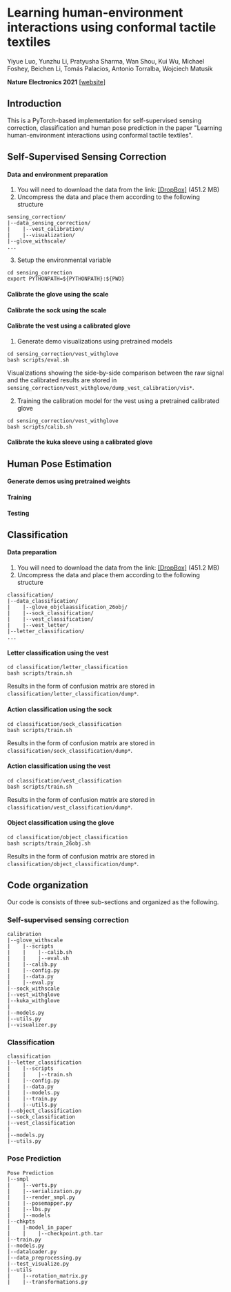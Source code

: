 # Learning human-environment interactions using conformal tactile textiles

Yiyue Luo, Yunzhu Li, Pratyusha Sharma, Wan Shou, Kui Wu, Michael Foshey, Beichen Li,
Tomás Palacios, Antonio Torralba, Wojciech Matusik

**Nature Electronics 2021**
[[website]](http://senstextile.csail.mit.edu/)

## Introduction

This is a PyTorch-based implementation for self-supervised sensing correction, classification and human pose prediction in the paper "Learning human-environment interactions using conformal tactile textiles".

## Self-Supervised Sensing Correction

#### Data and environment preparation
1. You will need to download the data from the link: [[DropBox]](https://www.dropbox.com/s/vp5q6v85w14844v/data_classification.zip?dl=0) (451.2 MB)
2. Uncompress the data and place them according to the following structure
```
sensing_correction/
|--data_sensing_correction/
|    |--vest_calibration/
|    |--visualization/
|--glove_withscale/
...
```
3. Setup the environmental variable
```
cd sensing_correction
export PYTHONPATH=${PYTHONPATH}:${PWD}
```

#### Calibrate the glove using the scale


#### Calibrate the sock using the scale


#### Calibrate the vest using a calibrated glove

1. Generate demo visualizations using pretrained models
```
cd sensing_correction/vest_withglove
bash scripts/eval.sh
```
Visualizations showing the side-by-side comparison between the raw signal and the calibrated results are stored in `sensing_correction/vest_withglove/dump_vest_calibration/vis*`.

2. Training the calibration model for the vest using a pretrained calibrated glove
```
cd sensing_correction/vest_withglove
bash scripts/calib.sh
```

#### Calibrate the kuka sleeve using a calibrated glove




## Human Pose Estimation

#### Generate demos using pretrained weights

#### Training

#### Testing

## Classification

#### Data preparation
1. You will need to download the data from the link: [[DropBox]](https://www.dropbox.com/s/vp5q6v85w14844v/data_classification.zip?dl=0) (451.2 MB)
2. Uncompress the data and place them according to the following structure
```
classification/
|--data_classification/
|    |--glove_objclaassification_26obj/
|    |--sock_classification/
|    |--vest_classification/
|    |--vest_letter/
|--letter_classification/
...
```

#### Letter classification using the vest
```
cd classification/letter_classification
bash scripts/train.sh
```
Results in the form of confusion matrix are stored in `classification/letter_classification/dump*`.

#### Action classification using the sock
```
cd classification/sock_classification
bash scripts/train.sh
```
Results in the form of confusion matrix are stored in `classification/sock_classification/dump*`.

#### Action classification using the vest
```
cd classification/vest_classification
bash scripts/train.sh
```
Results in the form of confusion matrix are stored in `classification/vest_classification/dump*`.

#### Object classification using the glove
```
cd classification/object_classification
bash scripts/train_26obj.sh
```
Results in the form of confusion matrix are stored in `classification/object_classification/dump*`.




## Code organization

Our code is consists of three sub-sections and organized as the following.

### Self-supervised sensing correction
```
calibration
|--glove_withscale
|    |--scripts
|    |    |--calib.sh
|    |    |--eval.sh
|    |--calib.py
|    |--config.py
|    |--data.py
|    |--eval.py
|--sock_withscale
|--vest_withglove
|--kuka_withglove
|
|--models.py
|--utils.py
|--visualizer.py
```

### Classification
```
classification
|--letter_classification
|    |--scripts
|    |    |--train.sh
|    |--config.py
|    |--data.py
|    |--models.py
|    |--train.py
|    |--utils.py
|--object_classification
|--sock_classification
|--vest_classification
|
|--models.py
|--utils.py
```

### Pose Prediction
```
Pose Prediction
|--smpl
|    |--verts.py
|    |--serialization.py
|    |--render_smpl.py
|    |--posemapper.py
|    |--lbs.py
|    |--models
|--chkpts
|    |-model_in_paper
|    |    |--checkpoint.pth.tar
|--train.py
|--models.py
|--dataloader.py
|--data_preprocessing.py
|--test_visualize.py
|--utils
|    |--rotation_matrix.py
|    |--transformations.py
```

